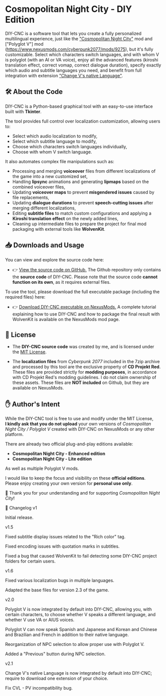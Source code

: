# Cosmopolitan Night City - DIY Edition

DIY-CNC is a software tool that lets you create a fully personalized multilingual experience, just like the ["Cosmopolitan Night City"](https://www.nexusmods.com/cyberpunk2077/mods/5909) mod and ["Polyglot V"] mod (https://www.nexusmods.com/cyberpunk2077/mods/9275), but it's fully customizable. Select which characters switch languages, and with whom V is polyglot (with an AI or VA voice), enjoy all the advanced features (kiroshi translation effect, correct vomap, correct dialogue duration), specify exactly which audio and subtitle languages you need, and benefit from full integration with extension ["Change V's native Language"](https://www.nexusmods.com/cyberpunk2077/mods/5718).


## 🛠️ About the Code

DIY-CNC is a Python-based graphical tool with an easy-to-use interface built with **Tkinter**.

The tool provides full control over localization customization, allowing users to:
- Select which audio localization to modify,
- Select which subtitle language to modify,
- Choose which characters switch languages individually,
- Choose with whom V switch language.

It also automates complex file manipulations such as:
- Processing and merging **voiceover** files from different localizations of the game into a new customized set,
- Handling **lipsync** animations and generating **lipmaps** based on the combined voiceover files,
- Updating **voiceover maps** to prevent **misgendered issues** caused by file replacements,
- Updating **dialogue durations** to prevent **speech-cutting issues** after merging different localizations,
- Editing **subtitle files** to match custom configurations and applying a **Kiroshi translation effect** on the newly added lines,
- Cleaning up intermediate files to prepare the project for final mod packaging with external tools like **WolvenKit**.


## 📥 Downloads and Usage

You can view and explore the source code here:
- 👉 [View the source code on GitHub.](https://github.com/nttnGH/Do_IT_Yourself-Cosmopolitan_Nightcity)
The Github repository only contains the **source code** of DIY-CNC. Please note that the source code **cannot function on its own**, as it requires external files.

To use the tool, please download the full executable package (including the required files) here:
- 👉 [Download DIY-CNC executable on NexusMods.](https://www.nexusmods.com/cyberpunk2077/mods/20715)
A complete tutorial explaining how to use DIY-CNC and how to package the final result with WolvenKit is available on the NexusMods mod page.


## 📄 License

- The **DIY-CNC source code** was created by me, and is licensed under the [MIT License](https://opensource.org/licenses/MIT).  

- The **localization files** from *Cyberpunk 2077* included in the 7zip archive and processed by this tool are the exclusive property of **CD Projekt Red**.  
  These files are provided strictly for **modding purposes**, in accordance with CD Projekt Red's modding guidelines. I do not claim ownership of these assets.
  These files are **NOT included** on Github, but they are available on NexusMods.


## ✋ Author's Intent

While the DIY-CNC tool is free to use and modify under the MIT License,  
**I kindly ask that you do not upload** your own versions of *Cosmopolitan Night City / Polyglot V* created with DIY-CNC on NexusMods or any other platform.

There are already two official plug-and-play editions available:
- **Cosmopolitan Night City - Enhanced edition**
- **Cosmopolitan Night City - Lite edition**

As well as multiple Polyglot V mods.

I would like to keep the focus and visibility on these **official editions**.  
Please enjoy creating your own version for **personal use only**.

🙏 Thank you for your understanding and for supporting *Cosmopolitan Night City*!






📝 Changelog
v1

Initial release.


v1.5

Fixed subtitle display issues related to the "Rich color" tag.

Fixed encoding issues with quotation marks in subtitles.

Fixed a bug that caused WolvenKit to fail detecting some DIY-CNC project folders for certain users.


v1.6

Fixed various localization bugs in multiple languages. 

Adapted the base files for version 2.3 of the game.





v2.0

Polyglot V is now integrated by default into DIY-CNC, allowing you, with certain characters, to choose whether V speaks a different language, and whether V use VA or AIUS voices.

Polyglot V can now speak Spanish and Japanese and Korean and Chinese and Brazilian and French in addition to their native language.

Reorganization of NPC selection to allow proper use with Polyglot V.

Added a "Previous" button during NPC selection.



v2.1

Change V's native Language is now integrated by default into DIY-CNC; require to download one extension of your choice.

Fix CVL - PV incompatibility bug.










